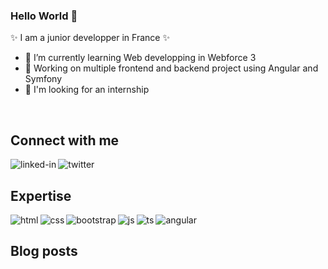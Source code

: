 ### Hello World 👋
✨ I am a junior developper in France ✨

- 🌱 I’m currently learning Web developping in Webforce 3
- 🔭 Working on multiple frontend and backend project using Angular and Symfony
- 👯 I'm looking for an internship
<br>

## Connect with me

[<img align="left" alt="linked-in" src="https://img.shields.io/badge/LinkedIn-0077B5?style=for-the-badge&logo=linkedin&logoColor=white" />](https://www.linkedin.com/in/charlie-cohen-47b241a2/)

[<img align="left" alt="twitter" src="https://img.shields.io/badge/Twitter-1DA1F2?style=for-the-badge&logo=twitter&logoColor=white" />](https://twitter.com/Linzellart)
<br>

## Expertise

<img align="left" alt="html" src="https://img.shields.io/badge/HTML5-E34F26?style=for-the-badge&logo=html5&logoColor=white" />

<img align="left" alt="css" src="https://img.shields.io/badge/CSS3-1572B6?style=for-the-badge&logo=css3&logoColor=white" />

<img align="left" alt="bootstrap" src="https://img.shields.io/badge/Bootstrap-563D7C?style=for-the-badge&logo=bootstrap&logoColor=white" />

<img align="left" alt="js" src="https://img.shields.io/badge/JavaScript-F7DF1E?style=for-the-badge&logo=javascript&logoColor=black" />

<img align="left" alt="ts" src="https://img.shields.io/badge/TypeScript-007ACC?style=for-the-badge&logo=typescript&logoColor=white" />

<img align="left" alt="angular" src="https://img.shields.io/badge/Angular-DD0031?style=for-the-badge&logo=angular&logoColor=white" />
<br>

## Blog posts


